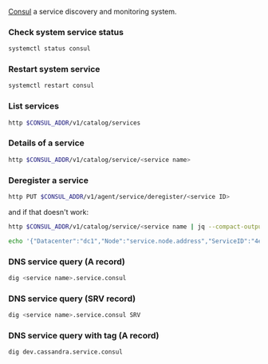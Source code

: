 [Consul](https://www.consul.io) a service discovery and monitoring system.


### Check system service status

```bash
systemctl status consul
```

### Restart system service

```bash
systemctl restart consul
```

### List services

```bash
http $CONSUL_ADDR/v1/catalog/services
```

### Details of a service

```bash
http $CONSUL_ADDR/v1/catalog/service/<service name>
```

### Deregister a service

```bash
http PUT $CONSUL_ADDR/v1/agent/service/deregister/<service ID>
```

and if that doesn't work:

```bash
http $CONSUL_ADDR/v1/catalog/service/<service name | jq --compact-output '.[] | {Datacenter:.Datacenter, Node:.Node,ServiceID:.ServiceID}'

echo '{"Datacenter":"dc1","Node":"service.node.address","ServiceID":"4e266b3b-b201-49f9-9bd5-e0e7262324d8:10005"}' | http PUT $CONSUL_ADDR/v1/catalog/deregister
```

### DNS service query (A record)

```bash
dig <service name>.service.consul
```

### DNS service query (SRV record)

```bash
dig <service name>.service.consul SRV
```

### DNS service query with tag (A record)

```bash
dig dev.cassandra.service.consul
```
